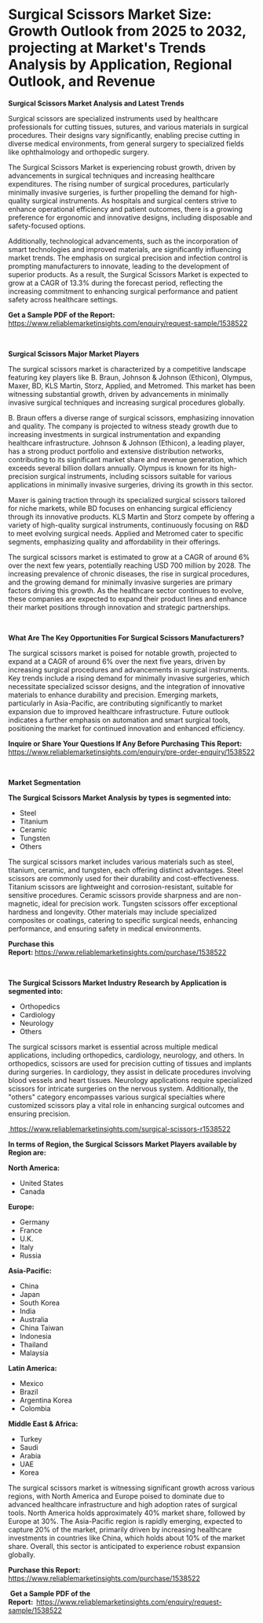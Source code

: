 <p><h1>Surgical Scissors Market Size: Growth Outlook from 2025 to 2032, projecting at Market's Trends Analysis by Application, Regional Outlook, and Revenue</h1></p><p><strong>Surgical Scissors Market Analysis and Latest Trends</strong></p>
<p><p>Surgical scissors are specialized instruments used by healthcare professionals for cutting tissues, sutures, and various materials in surgical procedures. Their designs vary significantly, enabling precise cutting in diverse medical environments, from general surgery to specialized fields like ophthalmology and orthopedic surgery. </p><p>The Surgical Scissors Market is experiencing robust growth, driven by advancements in surgical techniques and increasing healthcare expenditures. The rising number of surgical procedures, particularly minimally invasive surgeries, is further propelling the demand for high-quality surgical instruments. As hospitals and surgical centers strive to enhance operational efficiency and patient outcomes, there is a growing preference for ergonomic and innovative designs, including disposable and safety-focused options.</p><p>Additionally, technological advancements, such as the incorporation of smart technologies and improved materials, are significantly influencing market trends. The emphasis on surgical precision and infection control is prompting manufacturers to innovate, leading to the development of superior products. As a result, the Surgical Scissors Market is expected to grow at a CAGR of 13.3% during the forecast period, reflecting the increasing commitment to enhancing surgical performance and patient safety across healthcare settings.</p></p>
<p><strong>Get a Sample PDF of the Report:&nbsp;</strong> <a href="https://www.reliablemarketinsights.com/enquiry/request-sample/1538522?utm_campaign=2934&utm_medium=2&utm_source=Github&utm_content=ia&utm_term=13042025&utm_id=surgical-scissors">https://www.reliablemarketinsights.com/enquiry/request-sample/1538522</a></p>
<p>&nbsp;</p>
<p><strong>Surgical Scissors Major Market Players</strong></p>
<p><p>The surgical scissors market is characterized by a competitive landscape featuring key players like B. Braun, Johnson & Johnson (Ethicon), Olympus, Maxer, BD, KLS Martin, Storz, Applied, and Metromed. This market has been witnessing substantial growth, driven by advancements in minimally invasive surgical techniques and increasing surgical procedures globally.</p><p>B. Braun offers a diverse range of surgical scissors, emphasizing innovation and quality. The company is projected to witness steady growth due to increasing investments in surgical instrumentation and expanding healthcare infrastructure. Johnson & Johnson (Ethicon), a leading player, has a strong product portfolio and extensive distribution networks, contributing to its significant market share and revenue generation, which exceeds several billion dollars annually. Olympus is known for its high-precision surgical instruments, including scissors suitable for various applications in minimally invasive surgeries, driving its growth in this sector.</p><p>Maxer is gaining traction through its specialized surgical scissors tailored for niche markets, while BD focuses on enhancing surgical efficiency through its innovative products. KLS Martin and Storz compete by offering a variety of high-quality surgical instruments, continuously focusing on R&D to meet evolving surgical needs. Applied and Metromed cater to specific segments, emphasizing quality and affordability in their offerings.</p><p>The surgical scissors market is estimated to grow at a CAGR of around 6% over the next few years, potentially reaching USD 700 million by 2028. The increasing prevalence of chronic diseases, the rise in surgical procedures, and the growing demand for minimally invasive surgeries are primary factors driving this growth. As the healthcare sector continues to evolve, these companies are expected to expand their product lines and enhance their market positions through innovation and strategic partnerships.</p></p>
<p>&nbsp;</p>
<p><strong>What Are The Key Opportunities For Surgical Scissors Manufacturers?</strong></p>
<p><p>The surgical scissors market is poised for notable growth, projected to expand at a CAGR of around 6% over the next five years, driven by increasing surgical procedures and advancements in surgical instruments. Key trends include a rising demand for minimally invasive surgeries, which necessitate specialized scissor designs, and the integration of innovative materials to enhance durability and precision. Emerging markets, particularly in Asia-Pacific, are contributing significantly to market expansion due to improved healthcare infrastructure. Future outlook indicates a further emphasis on automation and smart surgical tools, positioning the market for continued innovation and enhanced efficiency.</p></p>
<p><strong>Inquire or Share Your Questions If Any Before Purchasing This Report:</strong> <a href="https://www.reliablemarketinsights.com/enquiry/pre-order-enquiry/1538522?utm_campaign=2934&utm_medium=2&utm_source=Github&utm_content=ia&utm_term=13042025&utm_id=surgical-scissors">https://www.reliablemarketinsights.com/enquiry/pre-order-enquiry/1538522</a></p>
<p>&nbsp;</p>
<p><strong>Market Segmentation</strong></p>
<p><strong>The Surgical Scissors Market Analysis by types is segmented into:</strong></p>
<p><ul><li>Steel</li><li>Titanium</li><li>Ceramic</li><li>Tungsten</li><li>Others</li></ul></p>
<p><p>The surgical scissors market includes various materials such as steel, titanium, ceramic, and tungsten, each offering distinct advantages. Steel scissors are commonly used for their durability and cost-effectiveness. Titanium scissors are lightweight and corrosion-resistant, suitable for sensitive procedures. Ceramic scissors provide sharpness and are non-magnetic, ideal for precision work. Tungsten scissors offer exceptional hardness and longevity. Other materials may include specialized composites or coatings, catering to specific surgical needs, enhancing performance, and ensuring safety in medical environments.</p></p>
<p><strong>Purchase this Report:&nbsp;</strong><a href="https://www.reliablemarketinsights.com/purchase/1538522?utm_campaign=2934&utm_medium=2&utm_source=Github&utm_content=ia&utm_term=13042025&utm_id=surgical-scissors">https://www.reliablemarketinsights.com/purchase/1538522</a></p>
<p>&nbsp;</p>
<p><strong>The Surgical Scissors Market Industry Research by Application is segmented into:</strong></p>
<p><ul><li>Orthopedics</li><li>Cardiology</li><li>Neurology</li><li>Others</li></ul></p>
<p><p>The surgical scissors market is essential across multiple medical applications, including orthopedics, cardiology, neurology, and others. In orthopedics, scissors are used for precision cutting of tissues and implants during surgeries. In cardiology, they assist in delicate procedures involving blood vessels and heart tissues. Neurology applications require specialized scissors for intricate surgeries on the nervous system. Additionally, the "others" category encompasses various surgical specialties where customized scissors play a vital role in enhancing surgical outcomes and ensuring precision.</p></p>
<p><a href="https://www.reliablemarketinsights.com/surgical-scissors-r1538522?utm_campaign=2934&utm_medium=2&utm_source=Github&utm_content=ia&utm_term=13042025&utm_id=surgical-scissors">&nbsp;https://www.reliablemarketinsights.com/surgical-scissors-r1538522</a></p>
<p><strong>In terms of Region, the Surgical Scissors Market Players available by Region are:</strong></p>
<p>
    <p> <strong> North America: </strong>
        <ul>
            <li>United States</li>
            <li>Canada</li>
        </ul>
        </p> 
    <p> <strong> Europe: </strong>
        <ul>
            <li>Germany</li>
            <li>France</li>
            <li>U.K.</li>
            <li>Italy</li>
            <li>Russia</li>
        </ul>
        </p> 
    <p> <strong> Asia-Pacific: </strong>
        <ul>
            <li>China</li>
            <li>Japan</li>
            <li>South Korea</li>
            <li>India</li>
            <li>Australia</li>
            <li>China Taiwan</li>
            <li>Indonesia</li>
            <li>Thailand</li>
            <li>Malaysia</li>
        </ul>
        </p> 
    <p> <strong> Latin America: </strong>
        <ul>
            <li>Mexico</li>
            <li>Brazil</li>
            <li>Argentina Korea</li>
            <li>Colombia</li>
        </ul>
        </p> 
    <p> <strong> Middle East & Africa: </strong>
        <ul>
            <li>Turkey</li>
            <li>Saudi</li>
            <li>Arabia</li>
            <li>UAE</li>
            <li>Korea</li>
        </ul>
    </p>
    </p>
<p><p>The surgical scissors market is witnessing significant growth across various regions, with North America and Europe poised to dominate due to advanced healthcare infrastructure and high adoption rates of surgical tools. North America holds approximately 40% market share, followed by Europe at 30%. The Asia-Pacific region is rapidly emerging, expected to capture 20% of the market, primarily driven by increasing healthcare investments in countries like China, which holds about 10% of the market share. Overall, this sector is anticipated to experience robust expansion globally.</p></p>
<p><strong>Purchase this Report: </strong><a href="https://www.reliablemarketinsights.com/purchase/1538522?utm_campaign=2934&utm_medium=2&utm_source=Github&utm_content=ia&utm_term=13042025&utm_id=surgical-scissors">https://www.reliablemarketinsights.com/purchase/1538522</a></p>
<p>&nbsp;<strong>Get a Sample PDF of the Report:&nbsp;&nbsp;</strong><a href="https://www.reliablemarketinsights.com/enquiry/request-sample/1538522?utm_campaign=2934&utm_medium=2&utm_source=Github&utm_content=ia&utm_term=13042025&utm_id=surgical-scissors">https://www.reliablemarketinsights.com/enquiry/request-sample/1538522</a></p>
<p><strong></strong></p>
<p><p></p><p></p><p></p></p>